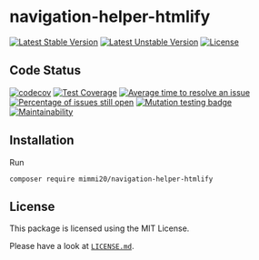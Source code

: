 # navigation-helper-htmlify

[![Latest Stable Version](https://poser.pugx.org/mimmi20/navigation-helper-htmlify/v/stable?format=flat-square)](https://packagist.org/packages/mimmi20/navigation-helper-htmlify)
[![Latest Unstable Version](https://poser.pugx.org/mimmi20/navigation-helper-htmlify/v/unstable?format=flat-square)](https://packagist.org/packages/mimmi20/navigation-helper-htmlify)
[![License](https://poser.pugx.org/mimmi20/navigation-helper-htmlify/license?format=flat-square)](https://packagist.org/packages/mimmi20/navigation-helper-htmlify)

## Code Status

[![codecov](https://codecov.io/gh/mimmi20/navigation-helper-htmlify/branch/master/graph/badge.svg)](https://codecov.io/gh/mimmi20/navigation-helper-htmlify)
[![Test Coverage](https://api.codeclimate.com/v1/badges/9882bde15c5f323dc5c8/test_coverage)](https://codeclimate.com/github/mimmi20/navigation-helper-htmlify/test_coverage)
[![Average time to resolve an issue](https://isitmaintained.com/badge/resolution/mimmi20/navigation-helper-htmlify.svg)](https://isitmaintained.com/project/mimmi20/navigation-helper-htmlify "Average time to resolve an issue")
[![Percentage of issues still open](https://isitmaintained.com/badge/open/mimmi20/navigation-helper-htmlify.svg)](https://isitmaintained.com/project/mimmi20/navigation-helper-htmlify "Percentage of issues still open")
[![Mutation testing badge](https://img.shields.io/endpoint?style=flat&url=https%3A%2F%2Fbadge-api.stryker-mutator.io%2Fgithub.com%2Fmimmi20%2Fnavigation-helper-htmlify%2Fmaster)](https://dashboard.stryker-mutator.io/reports/github.com/mimmi20/navigation-helper-htmlify/master)
[![Maintainability](https://api.codeclimate.com/v1/badges/9882bde15c5f323dc5c8/maintainability)](https://codeclimate.com/github/mimmi20/navigation-helper-htmlify/maintainability)

## Installation

Run

```shell
composer require mimmi20/navigation-helper-htmlify
```

## License

This package is licensed using the MIT License.

Please have a look at [`LICENSE.md`](LICENSE.md).

